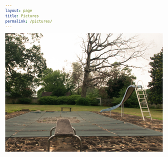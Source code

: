 ```yaml
---
layout: page
title: Pictures
permalink: /pictures/
---
```


![Moody Swimming Pool](/assets/swimming_pool.jpg)